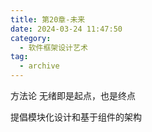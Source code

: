 ```yaml
---
title: 第20章-未来
date: 2024-03-24 11:47:50
category:
  - 软件框架设计艺术
tag:
  - archive
---
```

方法论
无绪即是起点，也是终点

提倡模块化设计和基于组件的架构
